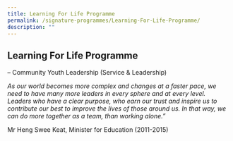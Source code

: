 ```yaml
---
title: Learning For Life Programme
permalink: /signature-programmes/Learning-For-Life-Programme/
description: ""
---
```

## Learning For Life Programme

– Community Youth Leadership (Service &amp; Leadership)

_As our world becomes more complex and changes at a faster pace, we need to have many more leaders in every sphere and at every level. Leaders who have a clear purpose, who earn our trust and inspire us to contribute our best to improve the lives of those around us. In that way, we can do more together as a team, than working alone.”_

Mr Heng Swee Keat, Minister for Education (2011-2015)
